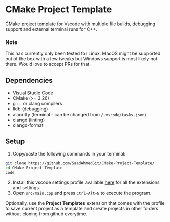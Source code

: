 # CMake Project Template
CMake project template for Vscode with multiple file builds, debugging support and external terminal runs for C++.
### Note
This has currently only been tested for Linux. MacOS might be supported out of the box with a few tweaks but Windows support is most likely not there. Would love to accept PRs for that.
## Dependencies
- Visual Studio Code
- CMake (>= 3.26)
- g++ or clang compilers
- lldb (debugging)
- alacritty (terminal - can be changed from `/.vscode/tasks.json`)
- clangd (linting)
- clangd-format

## Setup
  1. Copy/paste the following commands in your terminal:
```bash
git clone https://github.com/SaadAhmedGit/CMake-Project-Template/
cd CMake-Project-Template
code
```
  2. Install this vscode settings profile available [here](https://vscode.dev/profile/github/6e9a3a76efe906fd0bac651148779973) for all the extensions and settings.
  3. Open `src/main.cpp` and press `Ctrl+Alt+N` to execute the program.

Optionally, use the **Project Templates** extension that comes with the profile to save current project as a template and create projects in other folders without cloning from github everytime.
